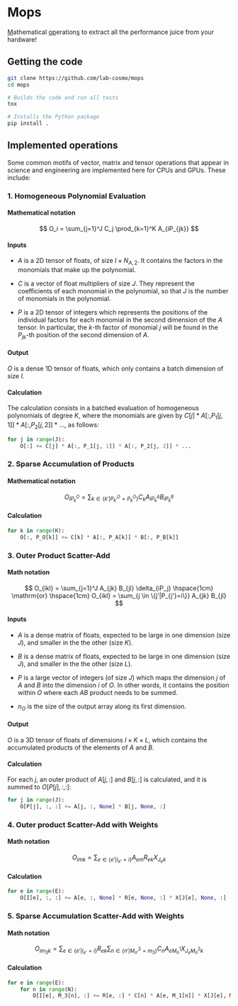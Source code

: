 # Mops

<u>M</u>athematical <u>op</u>eration<u>s</u> to extract all the performance juice from your hardware!

## Getting the code

```bash
git clone https://github.com/lab-cosmo/mops
cd mops

# Builds the code and run all tests
tox

# Installs the Python package
pip install .
```


## Implemented operations

Some common motifs of vector, matrix and tensor operations that appear in
science and engineering are implemented here for CPUs and GPUs. These
include:

### 1. Homogeneous Polynomial Evaluation

#### Mathematical notation

$$ O_i = \sum_{j=1}^J C_j \prod_{k=1}^K A_{iP_{jk}} $$

#### Inputs

- $A$ is a 2D tensor of floats, of size $I \times N_{A,2}$. It contains the factors in the monomials that make up the polynomial. 

- $C$ is a vector of float multipliers of size $J$. They represent the coefficients of each monomial in the polynomial, so that $J$ is the number of monomials in the polynomial.

- $P$ is a 2D tensor of integers which represents the positions of the individual factors for each monomial in the second dimension of the $A$ tensor. In particular, the $k$-th factor of monomial $j$ will be found in the $P_{jk}$-th position of the second dimension of $A$.

#### Output

$O$ is a dense 1D tensor of floats, which only contains a batch dimension of size $I$.

#### Calculation

The calculation consists in a batched evaluation of homogeneous polynomials of degree $K$, where the monomials are given by $C[j] * A[:, P_1[j, 1]] * A[:, P_2[j, 2]] * \dots$, as follows:

```python
for j in range(J):
    O[:] += C[j] * A[:, P_1[j, 1]] * A[:, P_2[j, 2]] * ...
```

### 2. Sparse Accumulation of Products

#### Mathematical notation

$$ O_{iP_k^O} = \sum_{k \in \{k'|P^O_{k'}=P^O_k\}} C_k A_{iP_k^A} B_{iP_k^B} $$

#### Calculation

```python
for k in range(K):
    O[:, P_O[k]] += C[k] * A[:, P_A[k]] * B[:, P_B[k]]
```

### 3. Outer Product Scatter-Add

#### Math notation

$$ O_{ikl} = \sum_{j=1}^J A_{jk} B_{jl} \delta_{iP_j} \hspace{1cm} \mathrm{or} \hspace{1cm} O_{ikl} = \sum_{j \in \{j'|P_{j'}=i\}} A_{jk} B_{jl} $$

#### Inputs

- $A$ is a dense matrix of floats, expected to be large in one dimension
  (size $J$), and smaller in the the other (size $K$).

- $B$ is a dense matrix of floats, expected to be large in one dimension
  (size $J$), and smaller in the the other (size $L$).

- $P$ is a large vector of integers (of size $J$) which maps the dimension $j$ of $A$ and $B$ into the dimension $i$ of $O$. In other words, it contains the position within $O$ where each $AB$ product needs to be summed.

- $n_O$ is the size of the output array along its first dimension.

#### Output

$O$ is a 3D tensor of floats of dimensions $I \times K \times L$, which contains the accumulated products of the elements of $A$ and $B$.

#### Calculation

For each $j$, an outer product of $A[j, :]$ and $B[j, :]$ is calculated, and it is summed to $O[P[j], :, :]$:

```python
for j in range(J):
    O[P[j], :, :] += A[j, :, None] * B[j, None, :]
```

### 4. Outer product Scatter-Add with Weights

#### Math notation

$$ O_{imk} = \sum_{e \in \{e'|I_{e'}=i\}} A_{em} R_{ek} X_{{J_e}k} $$

#### Calculation

```python
for e in range(E):
    O[I[e], :, :] += A[e, :, None] * R[e, None, :] * X[J[e], None, :]
```

### 5. Sparse Accumulation Scatter-Add with Weights

#### Math notation

$$ O_{i{m_3}k} = \sum_{e \in \{e'|I_{e'}=i\}} R_{ek} \sum_{n \in \{n'|M^3_{n'}=m_3\}} C_n A_{e{M_n^1}} X_{{J_e}{M_n^2}k} $$

#### Calculation

```python
for e in range(E):
    for n in range(N):
        O[I[e], M_3[n], :] += R[e, :] * C[n] * A[e, M_1[n]] * X[J[e], M_2[n], :]
```
